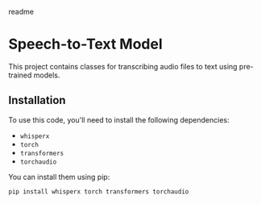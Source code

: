readme
# Speech-to-Text Model

This project contains classes for transcribing audio files to text using pre-trained models.

## Installation

To use this code, you'll need to install the following dependencies:

- `whisperx`
- `torch`
- `transformers`
- `torchaudio`

You can install them using pip:

```bash
pip install whisperx torch transformers torchaudio
